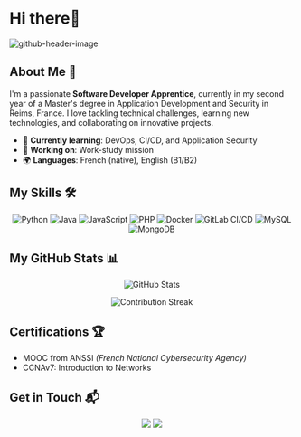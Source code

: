 # Hi there👋

![github-header-image](https://github.com/user-attachments/assets/62979f27-45ef-4be3-a1ca-ec58e522ea04)

## About Me 🚀

I'm a passionate **Software Developer Apprentice**, currently in my second year of a Master's degree in Application Development and Security in Reims, France. I love tackling technical challenges, learning new technologies, and collaborating on innovative projects.

- 🌱 **Currently learning**: DevOps, CI/CD, and Application Security
- 🔭 **Working on**: Work-study mission
- 🌍 **Languages**: French (native), English (B1/B2)

## My Skills 🛠️

<p align="center">
  <img src="https://img.shields.io/badge/-Python-3776AB?style=for-the-badge&logo=python&logoColor=white" alt="Python"/>
  <img src="https://img.shields.io/badge/-Java-007396?style=for-the-badge&logo=java&logoColor=white" alt="Java"/>
  <img src="https://img.shields.io/badge/-JavaScript-F7DF1E?style=for-the-badge&logo=javascript&logoColor=black" alt="JavaScript"/>
  <img src="https://img.shields.io/badge/-PHP-777BB4?style=for-the-badge&logo=php&logoColor=white" alt="PHP"/>
  <img src="https://img.shields.io/badge/-Docker-2496ED?style=for-the-badge&logo=docker&logoColor=white" alt="Docker"/>
  <img src="https://img.shields.io/badge/-GitLab%20CI%2FCD-FCA121?style=for-the-badge&logo=gitlab&logoColor=white" alt="GitLab CI/CD"/>
  <img src="https://img.shields.io/badge/-MySQL-4479A1?style=for-the-badge&logo=mysql&logoColor=white" alt="MySQL"/>
  <img src="https://img.shields.io/badge/-MongoDB-47A248?style=for-the-badge&logo=mongodb&logoColor=white" alt="MongoDB"/>
</p>

## My GitHub Stats 📊

<p align="center">
  <img src="https://github-readme-stats.vercel.app/api?username=Corin-alt&show_icons=true&theme=radical" alt="GitHub Stats"/>
</p>

<p align="center">
  <img src="https://github-readme-streak-stats.herokuapp.com/?user=Corin-alt&theme=radical" alt="Contribution Streak"/>
</p>

## Certifications 🏆

- MOOC from ANSSI *(French National Cybersecurity Agency)*
- CCNAv7: Introduction to Networks

## Get in Touch 📬

<p align="center">
  <a href="your_linkedin_link"><img src="https://img.shields.io/badge/-LinkedIn-0077B5?style=for-the-badge&logo=Linkedin&logoColor=white"/></a>
  <a href="your_github_link"><img src="https://img.shields.io/badge/-GitHub-181717?style=for-the-badge&logo=GitHub&logoColor=white"/></a>
</p>
